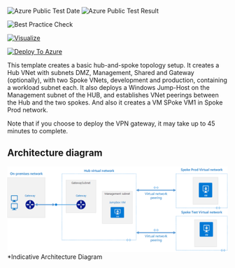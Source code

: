 ![Azure Public Test Date](https://azurequickstarttemplates.blob.core.windows.net/hubspoke/PublicLastTestDate.svg)
![Azure Public Test Result](https://azurequickstarttemplates.blob.core.windows.net/hubspoke/PublicDeployment.svg)

![Best Practice Check](https://azurequickstarttemplates.blob.core.windows.net/hubspoke/BestPracticeResult.svg)

[![Visualize](https://azurequickstarttemplates.blob.core.windows.net/hubspoke/visualizebutton.svg)](http://armviz.io/#/?load=https%3A%2F%2Fraw.githubusercontent.com%2FLaxmanranga%2FHub-spoke%2FMaster%2FAzure-Hub-Spoke.json)

[![Deploy To Azure](https://azurequickstarttemplates.blob.core.windows.net/hubspoke/deploytoazure.svg)](https://portal.azure.com/#create/Microsoft.Template/uri/https%3A%2F%2Fraw.githubusercontent.com%2FLaxmanranga%2FHub-spoke%2FMaster%2FAzure-Hub-Spoke.json)



This template creates a basic hub-and-spoke topology setup. It creates a Hub VNet with subnets DMZ, Management, Shared and Gateway (optionally), with two Spoke VNets, development and production, containing a workload subnet each. It also deploys a Windows Jump-Host on the Management subnet of the HUB, and establishes VNet peerings between the Hub and the two spokes. And also it creates a VM SPoke VM1 in Spoke Prod network.

Note that if you choose to deploy the VPN gateway, it may take up to 45 minutes to complete.

## Architecture diagram
![](hybrid-network-hub-spoke.gif)
  *Indicative Architecture Diagram

